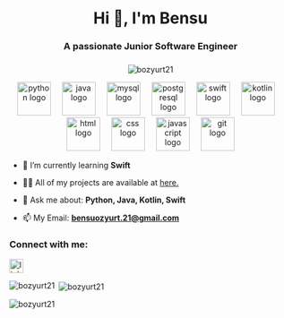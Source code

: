 <h1 align="center">Hi 👋, I'm Bensu</h1>
<h3 align="center">A passionate Junior Software Engineer</h3>

###
<p align="center"> <img src="https://komarev.com/ghpvc/?username=bozyurt21&label=Profile%20views&color=0e75b6&style=flat" alt="bozyurt21" /> </p>

<div align="center">
  <img src="https://skillicons.dev/icons?i=python" height="60" alt="python logo" />
  <img width="12" />
  <img src="https://skillicons.dev/icons?i=java" height="60" alt="java logo" />
  <img width="12" />
  <img src="https://skillicons.dev/icons?i=mysql" height="60" alt="mysql logo" />
  <img width="12" />
  <img src="https://skillicons.dev/icons?i=postgresql" height="60" alt="postgresql logo" />
  <img width="12" />
  <img src="https://skillicons.dev/icons?i=swift" height="60" alt="swift logo" />
  <img width="12" />
  <img src="https://skillicons.dev/icons?i=kotlin" height="60" alt="kotlin logo" />
  <img width="12" />
  <img src="https://skillicons.dev/icons?i=html" height="60" alt="html logo" />
  <img width="12" />
  <img src="https://skillicons.dev/icons?i=css" height="60" alt="css logo" />
  <img width="12" />
  <img src="https://skillicons.dev/icons?i=javascript" height="60" alt="javascript logo" />
  <img width="12" />
  <img src="https://skillicons.dev/icons?i=git" height="60" alt="git logo" />
</div>


- 🌱 I’m currently learning **Swift**

- 👨‍💻 All of my projects are available at [here.](https://bozyurt21.github.io/Portfolio/index.html)

- 💬 Ask me about:  **Python, Java, Kotlin, Swift**

- 📫 My Email: **bensuozyurt.21@gmail.com**

<h3 align="left">Connect with me:</h3>
<p align="left">
  <a href="https://www.linkedin.com/in/bensu-ozyurt-82a805227/" target="_blank"><img src="https://img.shields.io/static/v1?message=LinkedIn&logo=linkedin&label=&color=0077B5&logoColor=white&labelColor=&style=for-the-badge" height="25" alt="linkedin logo"/></a
</p>

<p><img align="left" src="https://github-readme-stats.vercel.app/api/top-langs?username=bozyurt21&show_icons=true&locale=en&layout=compact" alt="bozyurt21" /></p>

<p>&nbsp;<img align="center" src="https://github-readme-stats.vercel.app/api?username=bozyurt21&show_icons=true&locale=en" alt="bozyurt21" /></p>

<p><img align="center" src="https://github-readme-streak-stats.herokuapp.com/?user=bozyurt21&" alt="bozyurt21" /></p>
